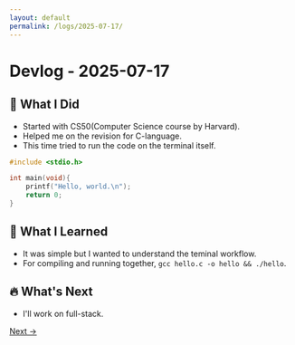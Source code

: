 ```yaml
---
layout: default
permalink: /logs/2025-07-17/
---
```


# Devlog - 2025-07-17

## 🚀 What I Did
- Started with CS50(Computer Science course by Harvard).
- Helped me on the revision for C-language.
- This time tried to run the code on the terminal itself.

```c
#include <stdio.h>

int main(void){
    printf("Hello, world.\n");
    return 0;
}
```

## 🧠 What I Learned
- It was simple but I wanted to understand the teminal workflow.
- For compiling and running together, `gcc hello.c -o hello && ./hello`.

## 🔥 What's Next
- I'll work on full-stack.

<div class="nav-links">
<a href="{{ site.baseurl }}/logs/2025-07-18/">Next →</a>
</div>


